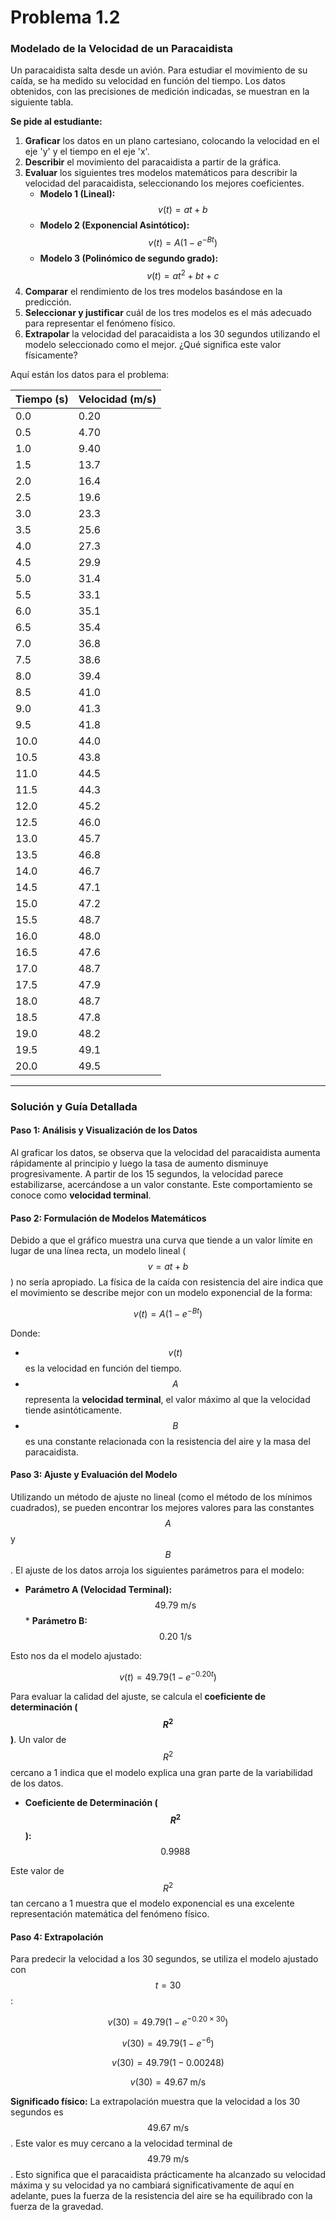 # Problema 1.2 
### **Modelado de la Velocidad de un Paracaidista**

Un paracaidista salta desde un avión. Para estudiar el movimiento de su caída, se ha medido su velocidad en función del tiempo. Los datos obtenidos, con las precisiones de medición indicadas, se muestran en la siguiente tabla.

**Se pide al estudiante:**

1.  **Graficar** los datos en un plano cartesiano, colocando la velocidad en el eje 'y' y el tiempo en el eje 'x'.
2.  **Describir** el movimiento del paracaidista a partir de la gráfica. 
3.  **Evaluar** los siguientes tres modelos matemáticos para describir la velocidad del paracaidista, seleccionando los mejores coeficientes.
    * **Modelo 1 (Lineal):** $$v(t) = at + b$$
    * **Modelo 2 (Exponencial Asintótico):** $$v(t) = A(1 - e^{-Bt})$$
    * **Modelo 3 (Polinómico de segundo grado):** $$v(t) = at^2 + bt + c$$
3.  **Comparar** el rendimiento de los tres modelos basándose en la predicción.
4.  **Seleccionar y justificar** cuál de los tres modelos es el más adecuado para representar el fenómeno físico.
5.  **Extrapolar** la velocidad del paracaidista a los 30 segundos utilizando el modelo seleccionado como el mejor. ¿Qué significa este valor físicamente?


Aquí están los datos para el problema:

| Tiempo (s) | Velocidad (m/s) |
| :--------- | :-------------- |
| 0.0        | 0.20             |
| 0.5        | 4.70             |
| 1.0        | 9.40             |
| 1.5        | 13.7            |
| 2.0        | 16.4            |
| 2.5        | 19.6            |
| 3.0        | 23.3            |
| 3.5        | 25.6            |
| 4.0        | 27.3            |
| 4.5        | 29.9            |
| 5.0        | 31.4            |
| 5.5        | 33.1            |
| 6.0        | 35.1            |
| 6.5        | 35.4            |
| 7.0        | 36.8            |
| 7.5        | 38.6            |
| 8.0        | 39.4            |
| 8.5        | 41.0            |
| 9.0        | 41.3            |
| 9.5        | 41.8            |
| 10.0       | 44.0            |
| 10.5       | 43.8            |
| 11.0       | 44.5            |
| 11.5       | 44.3            |
| 12.0       | 45.2            |
| 12.5       | 46.0            |
| 13.0       | 45.7            |
| 13.5       | 46.8            |
| 14.0       | 46.7            |
| 14.5       | 47.1            |
| 15.0       | 47.2            |
| 15.5       | 48.7            |
| 16.0       | 48.0            |
| 16.5       | 47.6            |
| 17.0       | 48.7            |
| 17.5       | 47.9            |
| 18.0       | 48.7            |
| 18.5       | 47.8            |
| 19.0       | 48.2            |
| 19.5       | 49.1            |
| 20.0       | 49.5            |

***

### **Solución y Guía Detallada**

#### **Paso 1: Análisis y Visualización de los Datos**

Al graficar los datos, se observa que la velocidad del paracaidista aumenta rápidamente al principio y luego la tasa de aumento disminuye progresivamente. A partir de los 15 segundos, la velocidad parece estabilizarse, acercándose a un valor constante. Este comportamiento se conoce como **velocidad terminal**.

#### **Paso 2: Formulación de Modelos Matemáticos**

Debido a que el gráfico muestra una curva que tiende a un valor límite en lugar de una línea recta, un modelo lineal ($$v = at+b$$) no sería apropiado. La física de la caída con resistencia del aire indica que el movimiento se describe mejor con un modelo exponencial de la forma:

$$v(t) = A(1 - e^{-Bt})$$

Donde:
* $$v(t)$$ es la velocidad en función del tiempo.
* $$A$$ representa la **velocidad terminal**, el valor máximo al que la velocidad tiende asintóticamente.
* $$B$$ es una constante relacionada con la resistencia del aire y la masa del paracaidista.

#### **Paso 3: Ajuste y Evaluación del Modelo**

Utilizando un método de ajuste no lineal (como el método de los mínimos cuadrados), se pueden encontrar los mejores valores para las constantes $$A$$y$$B$$. El ajuste de los datos arroja los siguientes parámetros para el modelo:

* **Parámetro A (Velocidad Terminal):** $$49.79 \text{ m/s}$$* **Parámetro B:**$$0.20 \text{ 1/s}$$

Esto nos da el modelo ajustado:

$$v(t) = 49.79(1 - e^{-0.20t})$$

Para evaluar la calidad del ajuste, se calcula el **coeficiente de determinación ($$R^2$$)**. Un valor de $$R^2$$ cercano a 1 indica que el modelo explica una gran parte de la variabilidad de los datos.

* **Coeficiente de Determinación ($$R^2$$):** $$0.9988$$

Este valor de $$R^2$$ tan cercano a 1 muestra que el modelo exponencial es una excelente representación matemática del fenómeno físico.

#### **Paso 4: Extrapolación**

Para predecir la velocidad a los 30 segundos, se utiliza el modelo ajustado con $$t = 30$$:

$$v(30) = 49.79(1 - e^{-0.20 \times 30})$$

$$v(30) = 49.79(1 - e^{-6})$$

$$v(30) = 49.79(1 - 0.00248)$$

$$v(30) = 49.67 \text{ m/s}$$

**Significado físico:** La extrapolación muestra que la velocidad a los 30 segundos es $$49.67 \text{ m/s}$$. Este valor es muy cercano a la velocidad terminal de $$49.79 \text{ m/s}$$. Esto significa que el paracaidista prácticamente ha alcanzado su velocidad máxima y su velocidad ya no cambiará significativamente de aquí en adelante, pues la fuerza de la resistencia del aire se ha equilibrado con la fuerza de la gravedad.